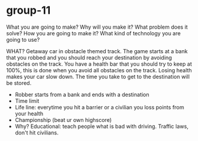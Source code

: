 # group-11


What you are going to make?
Why will you make it?
  What problem does it solve?
How you are going to make it?
  What kind of technology you are going to use?



WHAT?
Getaway car in obstacle themed track. The game starts at a bank that you robbed and you should reach your destination by avoiding obstacles on the track. You have a health bar that you should try to keep at 100%, this is done when you avoid all obstacles on the track. Losing health makes your car slow down. The time you take to get to the destination will be stored. 


- Robber starts from a bank and ends with a destination
- Time limit
- Life line: everytime you hit a barrier or a civilian you loss points from your health
- Championship (beat ur own highscore)
- Why? Educational: teach people what is bad with driving. Traffic laws, don't hit civilians. 
